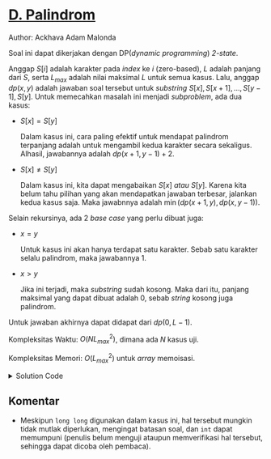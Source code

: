 # [D. Palindrom](https://tlx.toki.id/courses/competitive/chapters/07/problems/D)

Author: Ackhava Adam Malonda

Soal ini dapat dikerjakan dengan DP(*dynamic programming*) *2-state*.

Anggap $S[i]$ adalah karakter pada *index* ke $i$ (zero-based), $L$ adalah panjang dari $S$, serta $L_{max}$ adalah nilai maksimal $L$ untuk semua kasus. Lalu, anggap $dp(x,y)$ adalah jawaban soal tersebut untuk *substring* $S[x],S[x+1],\ldots,S[y-1], S[y]$. Untuk memecahkan masalah ini menjadi *subproblem*, ada dua kasus:
- $S[x]=S[y]$

    Dalam kasus ini, cara paling efektif untuk mendapat palindrom terpanjang adalah untuk mengambil kedua karakter secara sekaligus. Alhasil, jawabannya adalah $dp(x+1, y-1)+2$.

- $S[x]\neq S[y]$

    Dalam kasus ini, kita dapat mengabaikan $S[x]$ _atau_ $S[y]$. Karena kita belum tahu pilihan yang akan mendapatkan jawaban terbesar, jalankan kedua kasus saja. Maka jawabnnya adalah $\min(dp(x+1,y), dp(x,y-1))$.

Selain rekursinya, ada 2 *base case* yang perlu dibuat juga:
- $x=y$

    Untuk kasus ini akan hanya terdapat satu karakter. Sebab satu karakter selalu palindrom, maka jawabannya $1$.

- $x\gt y$

    Jika ini terjadi, maka *substring* sudah kosong. Maka dari itu, panjang maksimal yang dapat dibuat adalah 0, sebab *string* kosong juga palindrom.

Untuk jawaban akhirnya dapat didapat dari $dp(0,L-1)$.

Kompleksitas Waktu: $O(NL_{max}^2)$, dimana ada $N$ kasus uji.

Kompleksitas Memori: $O(L_{max}^2)$ untuk *array* memoisasi.

<details>
  <summary>Solution Code</summary>

```c++
#include <bits/stdc++.h>
typedef long long ll;
using namespace std;

ll N;
string s;
ll memo[200][200];

ll dp(ll x, ll y) {
  if (x > y) return 0;

  if (x == y) return 1;

  ll &ans = memo[x][y];

  if (ans == -1)

    if (s[x] == s[y]) {
      ans = dp(x + 1, y - 1) + 2;
    } else {
      ans = max(dp(x, y - 1), dp(x + 1, y));
    }

  return ans;
}

int main() {
  ios_base::sync_with_stdio(false);
  cin.tie(0);
  cout.tie(0);

  cin >> N;

  for (ll i = 0; i < N; i++) {
    memset(memo, -1, sizeof memo);
    cin >> s;
    cout << dp(0, s.size() - 1) << '\n';
  }
}
```
</details>

## Komentar
- Meskipun `long long` digunakan dalam kasus ini, hal tersebut mungkin tidak mutlak diperlukan, mengingat batasan soal, dan `int` dapat memumpuni (penulis belum menguji ataupun memverifikasi hal tersebut, sehingga dapat dicoba oleh pembaca).
